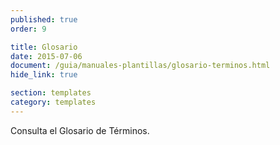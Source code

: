 ```yaml
---
published: true
order: 9

title: Glosario
date: 2015-07-06
document: /guia/manuales-plantillas/glosario-terminos.html
hide_link: true

section: templates
category: templates
---
```


Consulta el Glosario de Términos.
